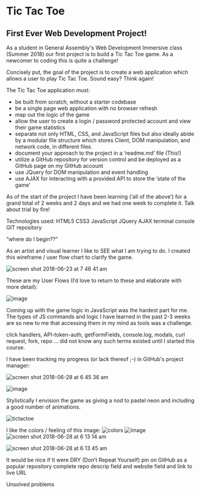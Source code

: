# Tic Tac Toe
## First Ever Web Development Project! 

As a student in General Assembly's Web Development Immersive class (Summer 2018) our first project is to build a Tic Tac Toe game. As a newcomer to coding this is quite a challenge!

Concisely put, the goal of the project is to create a web application which allows a user to play Tic Tac Toe. Sound easy? Think again!

The Tic Tac Toe application must:

- be built from scratch, without a starter codebase
- be a single page web application with no browser refresh
- map out the logic of the game
- allow the user to create a login / password protected account and view their game statistics
- separate not only HTML, CSS, and JavaScript files but also ideally abide by a modular file structure which stores Client, DOM manipulation, and network code, in different files. 
- document your approach to the project in a ‘readme.md’ file (This!)
- utilize a GitHub repository for version control and be deployed as a GitHub page on my GitHub account
- use JQuery for DOM manipulation and event handling
- use AJAX for interacting with a provided API to store the ‘state of the game’

As of the start of the project I have been learning (‘all of the above’) for a grand total of 2 weeks and 2 days and we had one week to complete it. Talk about trial by fire!

Technologies used:
HTML5
CSS3
JavaScript
JQuery
AJAX
terminal console
GIT repository

“where do I begin??”

As an artist and visual learner I like to SEE what I am trying to do.  I created this wireframe / user flow chart to clarify the game.

![screen shot 2018-06-23 at 7 46 41 am](https://user-images.githubusercontent.com/39502188/42028149-80622126-7a99-11e8-9f16-1524749f5490.jpg)

These are my User Flows (I’d love to return to these and elaborate with more detail):

![image](https://user-images.githubusercontent.com/39502188/42024296-d1f6e68e-7a8f-11e8-84b9-f90063edf6cc.png)


Coming up with the game logic in JavaScript was the hardest part for me.  The types of JS commands and logic I have learned in the past 2-3 weeks are so new to me that accessing them in my mind as tools was a challenge.

click handlers, API-token-auth, getFormFields, console.log, modals, curl request, fork, repo ... did not know any such terms existed until I started this course.

I have been tracking my progress (or lack thereof ;-\) in GitHub's project manager:

![screen shot 2018-06-28 at 6 45 36 am](https://user-images.githubusercontent.com/39502188/42029926-1c2cd736-7a9f-11e8-86ba-bfa07631afdd.jpg)

![image](https://user-images.githubusercontent.com/39502188/42032489-b59f7e3e-7aa7-11e8-8585-317d3de20e86.png)

Stylistically I envision the game as giving a nod to pastel neon and including a good number of animations.


![tictactoe](https://user-images.githubusercontent.com/39502188/42032736-9191bfb0-7aa8-11e8-8631-6487e00b0030.jpg)

I like the colors / feeling of this image:
![colors](https://user-images.githubusercontent.com/39502188/42030270-3a78037c-7aa0-11e8-8d6a-a2e94accb4c7.jpg)
![image](https://user-images.githubusercontent.com/39502188/42032801-bdac0236-7aa8-11e8-8094-f0cc3b507445.png)
![screen shot 2018-06-28 at 6 13 14 am](https://user-images.githubusercontent.com/39502188/42028533-8431956a-7a9a-11e8-8ee1-2a51db0de0ff.jpg)

![screen shot 2018-06-28 at 6 13 45 am](https://user-images.githubusercontent.com/39502188/42028530-81a12c98-7a9a-11e8-9e76-5256a3ff183a.jpg)

It would be nice if
It were DRY (Don’t Repeat Yourself)
pin on GitHub as a popular repository
complete repo descrip field and website field and link to live URL 

Unsolved problems
